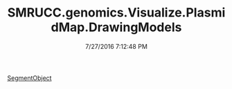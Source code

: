 ﻿---
title: SMRUCC.genomics.Visualize.PlasmidMap.DrawingModels
date: 7/27/2016 7:12:48 PM
---

[SegmentObject](T-SMRUCC.genomics.Visualize.PlasmidMap.DrawingModels.SegmentObject.html)
